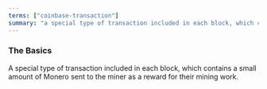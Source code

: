 ```yaml
---
terms: ["coinbase-transaction"]
summary: "a special type of transaction included in each block, which contains a small amount of Monero sent to the miner as a reward for their mining work"
---
```


### The Basics

A special type of transaction included in each block, which contains a small amount of Monero sent to the miner as a reward for their mining work.